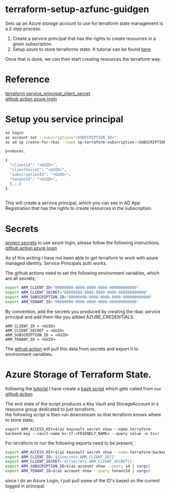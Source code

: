 # terraform-setup-azfunc-guidgen
Sets up an Azure storage account to use for terraform state management is a 2 step process.
1. Create a service principal that has the rights to create resources in a given subscription.
2. Setup azure to store terraforms state.  A tutorial can be found [here](https://docs.microsoft.com/en-us/azure/terraform/terraform-backend)  

Once that is done, we can then start creating resources the terraform way.  

# Reference
[terraform service_principal_client_secret](https://www.terraform.io/docs/providers/azurerm/guides/service_principal_client_secret.html)  
[github action azure login](https://github.com/Azure/login)  

# Setup you service principal
```bash
az login
az account set --subscription="<SUBSCRIPTION_ID>"
az ad sp create-for-rbac --name sp-terraform-subscription-<SUBSCRIPTION_ID>  --role="Contributor" --scopes="/subscriptions/<SUBSCRIPTION_ID>  -sdk-auth"  

produces.

{
  "clientId": "<GUID>",
  "clientSecret": "<GUID>",
  "subscriptionId": "<GUID>",
  "tenantId": "<GUID>",
  (...)
}
  
```
This will create a service principal, which you can see in AD App Registration that has the rights to create resources in the subscription.  


# Secrets
[project secrets](https://github.com/fluffy-bunny/terraform-azure-backend-setup/settings/secrets)
to use azure login, please follow the following instructions.
[github action azure login](https://github.com/Azure/login)  

As of this writing I have not been able to get terraform to work with azure managed identity.  Service Principals auth works.

The github actions need to set the following environment variables, which are all secrets;
```bash
export ARM_CLIENT_ID="00000000-0000-0000-0000-000000000000"
export ARM_CLIENT_SECRET="00000000-0000-0000-0000-000000000000"
export ARM_SUBSCRIPTION_ID="00000000-0000-0000-0000-000000000000"
export ARM_TENANT_ID="00000000-0000-0000-0000-000000000000"
```

By convention, add the secrets you produced by creating the rbac service principal and add them like you added AZURE_CREDENTIALS.
```
ARM_CLIENT_ID = <GUID>
ARM_CLIENT_SECRET = <GUID>
ARM_SUBSCRIPTION_ID = <GUID>
ARM_TENANT_ID = <GUID>
```  

The [github action](.github/workflows/terraform-tstate-setup.yml) will pull this data from secrets and export it to environment variables.  

# Azure Storage of Terraform State.  

following the [tutorial](https://docs.microsoft.com/en-us/azure/terraform/terraform-backend) I have create a [bash script](bash/setup.sh) which gets called from our [github action](.github/workflows/terraform-tstate-setup.yml)  

The end state of the script produces a Key Vault and StorageAccount in a resource group dedicated to just terraform.  
the following script is then run downstream so that terraform knows where to store state;  
```
export ARM_ACCESS_KEY=$(az keyvault secret show --name terraform-backend-key --vault-name kv-tf-<FRIENDLY_NAME> --query value -o tsv)
```
For terraform to run the following exports need to be present;  
```bash
export ARM_ACCESS_KEY=$(az keyvault secret show --name terraform-backend-key --vault-name ${{ env.VAULT_NAME }} --query value -o tsv)
export ARM_CLIENT_ID='${{secrets.ARM_CLIENT_ID}}'
export ARM_CLIENT_SECRET='${{secrets.ARM_CLIENT_SECRET}}'
export ARM_SUBSCRIPTION_ID=$(az account show --query id | xargs)
export ARM_TENANT_ID=$(az account show --query tenantId | xargs)
```
since I do an Azure Login, I just pull some of the ID's based on the current logged in principal.  




